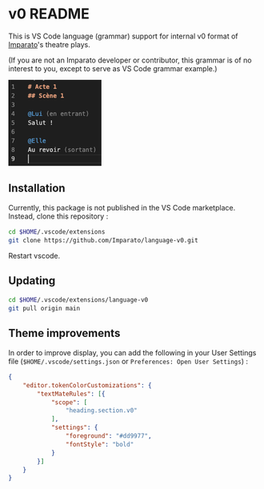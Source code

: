 # v0 README

This is VS Code language (grammar) support for internal v0 format of [Imparato](https://www.imparato.io)'s theatre plays.

(If you are not an Imparato developer or contributor, this grammar is of no interest to you, except to serve as VS Code grammar example.)


![Screenshot V0](./screenshot.png)

## Installation

Currently, this package is not published in the VS Code marketplace. Instead, clone this repository :

```sh
cd $HOME/.vscode/extensions
git clone https://github.com/Imparato/language-v0.git
```

Restart vscode.

## Updating

```sh
cd $HOME/.vscode/extensions/language-v0
git pull origin main
```

## Theme improvements

In order to improve display, you can add the following in your User Settings file (`$HOME/.vscode/settings.json` or `Preferences: Open User Settings`) :

```json
{
    "editor.tokenColorCustomizations": {
        "textMateRules": [{
            "scope": [
                "heading.section.v0"
            ],
            "settings": {
                "foreground": "#dd9977",
                "fontStyle": "bold"
            }
        }]
    }
}
```

